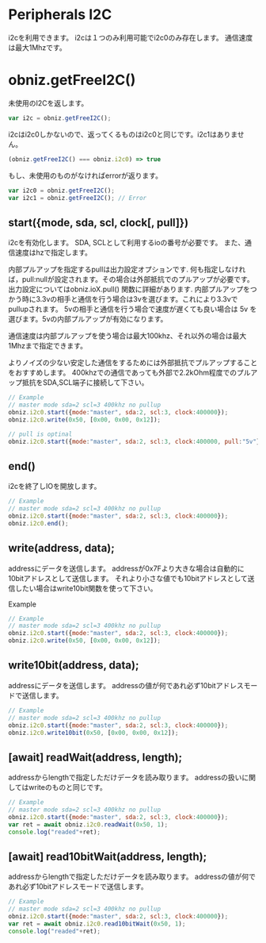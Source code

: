 # Peripherals I2C
i2cを利用できます。
i2cは１つのみ利用可能でi2c0のみ存在します。
通信速度は最大1Mhzです。

# obniz.getFreeI2C()
未使用のI2Cを返します。
```javascript
var i2c = obniz.getFreeI2C();
```
i2cはi2c0しかないので、返ってくるものはi2c0と同じです。i2c1はありません。
```javascript
(obniz.getFreeI2C() === obniz.i2c0) => true
```
もし、未使用のものがなければerrorが返ります。
```javascript
var i2c0 = obniz.getFreeI2C();
var i2c1 = obniz.getFreeI2C(); // Error
```

## start({mode, sda, scl, clock[, pull]})

i2cを有効化します。
SDA, SCLとして利用するioの番号が必要です。
また、通信速度はhzで指定します。

内部プルアップを指定するpullは出力設定オプションです.
何も指定しなければ，pull:nullが設定されます。その場合は外部抵抗でのプルアップが必要です。
出力設定についてはobniz.ioX.pull() 関数に詳細があります.
内部プルアップをつかう時に3.3vの相手と通信を行う場合は3vを選びます。これにより3.3vでpullupされます。
5vの相手と通信を行う場合で速度が遅くても良い場合は 5v を選びます。5vの内部プルアップが有効になります。

通信速度は内部プルアップを使う場合は最大100khz、それ以外の場合は最大1Mhzまで指定できます。

よりノイズの少ない安定した通信をするためには外部抵抗でプルアップすることをおすすめします。
400khzでの通信であっても外部で2.2kOhm程度でのプルアップ抵抗をSDA,SCL端子に接続して下さい。

```Javascript
// Example
// master mode sda=2 scl=3 400khz no pullup
obniz.i2c0.start({mode:"master", sda:2, scl:3, clock:400000}); 
obniz.i2c0.write(0x50, [0x00, 0x00, 0x12]);

// pull is optinal
obniz.i2c0.start({mode:"master", sda:2, scl:3, clock:400000, pull:"5v"}); 
```
## end()

i2cを終了しIOを開放します。

```Javascript
// Example
// master mode sda=2 scl=3 400khz no pullup
obniz.i2c0.start({mode:"master", sda:2, scl:3, clock:400000}); 
obniz.i2c0.end();
```
## write(address, data);

addressにデータを送信します。
addressが0x7Fより大きな場合は自動的に10bitアドレスとして送信します。
それより小さな値でも10bitアドレスとして送信したい場合はwrite10bit関数を使って下さい。

Example

```Javascript
// Example
// master mode sda=2 scl=3 400khz no pullup
obniz.i2c0.start({mode:"master", sda:2, scl:3, clock:400000}); 
obniz.i2c0.write(0x50, [0x00, 0x00, 0x12]);
```
## write10bit(address, data);

addressにデータを送信します。
addressの値が何であれ必ず10bitアドレスモードで送信します。

```Javascript
// Example
// master mode sda=2 scl=3 400khz no pullup
obniz.i2c0.start({mode:"master", sda:2, scl:3, clock:400000}); 
obniz.i2c0.write10bit(0x50, [0x00, 0x00, 0x12]);
```
## [await] readWait(address, length);

addressからlengthで指定しただけデータを読み取ります。
addressの扱いに関してはwriteのものと同じです。

```Javascript
// Example
// master mode sda=2 scl=3 400khz no pullup
obniz.i2c0.start({mode:"master", sda:2, scl:3, clock:400000}); 
var ret = await obniz.i2c0.readWait(0x50, 1);
console.log("readed"+ret);
```
## [await] read10bitWait(address, length);

addressからlengthで指定しただけデータを読み取ります。
addressの値が何であれ必ず10bitアドレスモードで送信します。

```Javascript
// Example
// master mode sda=2 scl=3 400khz no pullup
obniz.i2c0.start({mode:"master", sda:2, scl:3, clock:400000}); 
var ret = await obniz.i2c0.read10bitWait(0x50, 1);
console.log("readed"+ret);
```